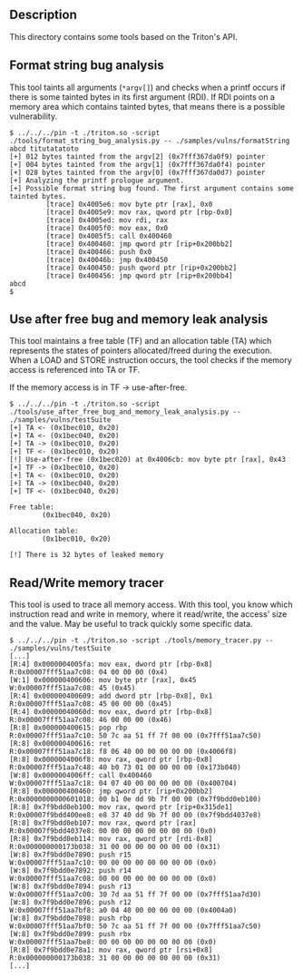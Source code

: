 ## Description

This directory contains some tools based on the Triton's API.



## Format string bug analysis

This tool taints all arguments (`*argv[]`) and checks when a printf occurs if
there is some tainted bytes in its first argument (RDI). If RDI points on a
memory area which contains tainted bytes, that means there is a possible
vulnerability.

```
$ ../../../pin -t ./triton.so -script ./tools/format_string_bug_analysis.py -- ./samples/vulns/formatString abcd titutatatoto
[+] 012 bytes tainted from the argv[2] (0x7fff367da0f9) pointer
[+] 004 bytes tainted from the argv[1] (0x7fff367da0f4) pointer
[+] 028 bytes tainted from the argv[0] (0x7fff367da0d7) pointer
[+] Analyzing the printf prologue argument.
[+] Possible format string bug found. The first argument contains some tainted bytes.
         [trace] 0x4005e6: mov byte ptr [rax], 0x0
         [trace] 0x4005e9: mov rax, qword ptr [rbp-0x8]
         [trace] 0x4005ed: mov rdi, rax
         [trace] 0x4005f0: mov eax, 0x0
         [trace] 0x4005f5: call 0x400460
         [trace] 0x400460: jmp qword ptr [rip+0x200bb2]
         [trace] 0x400466: push 0x0
         [trace] 0x40046b: jmp 0x400450
         [trace] 0x400450: push qword ptr [rip+0x200bb2]
         [trace] 0x400456: jmp qword ptr [rip+0x200bb4]
abcd
$
```



## Use after free bug and memory leak analysis

This tool maintains a free table (TF) and an allocation table (TA) which
represents the states of pointers allocated/freed during the execution.
When a LOAD and STORE instruction occurs, the tool checks if the memory
access is referenced into TA or TF. 

If the memory access is in TF -> use-after-free.

```
$ ../../../pin -t ./triton.so -script ./tools/use_after_free_bug_and_memory_leak_analysis.py -- ./samples/vulns/testSuite
[+] TA <- (0x1bec010, 0x20)
[+] TA <- (0x1bec040, 0x20)
[+] TA -> (0x1bec010, 0x20)
[+] TF <- (0x1bec010, 0x20)
[!] Use-after-free (0x1bec020) at 0x4006cb: mov byte ptr [rax], 0x43
[+] TF -> (0x1bec010, 0x20)
[+] TA <- (0x1bec010, 0x20)
[+] TA -> (0x1bec040, 0x20)
[+] TF <- (0x1bec040, 0x20)

Free table:
        (0x1bec040, 0x20)

Allocation table:
        (0x1bec010, 0x20)

[!] There is 32 bytes of leaked memory
```



## Read/Write memory tracer

This tool is used to trace all memory access. With this tool, you know
which instruction read and write in memory, where it read/write,
the access' size and the value. May be useful to track quickly some
specific data.

```
$ ../../../pin -t ./triton.so -script ./tools/memory_tracer.py -- ./samples/vulns/testSuite
[...]
[R:4] 0x0000004005fa: mov eax, dword ptr [rbp-0x8]      R:0x00007fff51aa7c08: 04 00 00 00 (0x4)
[W:1] 0x000000400606: mov byte ptr [rax], 0x45          W:0x00007fff51aa7c08: 45 (0x45)
[R:4] 0x000000400609: add dword ptr [rbp-0x8], 0x1      R:0x00007fff51aa7c08: 45 00 00 00 (0x45)
[R:4] 0x00000040060d: mov eax, dword ptr [rbp-0x8]      R:0x00007fff51aa7c08: 46 00 00 00 (0x46)
[R:8] 0x000000400615: pop rbp                           R:0x00007fff51aa7c10: 50 7c aa 51 ff 7f 00 00 (0x7fff51aa7c50)
[R:8] 0x000000400616: ret                               R:0x00007fff51aa7c18: f8 06 40 00 00 00 00 00 (0x4006f8)
[R:8] 0x0000004006f8: mov rax, qword ptr [rbp-0x8]      R:0x00007fff51aa7c48: 40 b0 73 01 00 00 00 00 (0x173b040)
[W:8] 0x0000004006ff: call 0x400460                     W:0x00007fff51aa7c18: 04 07 40 00 00 00 00 00 (0x400704)
[R:8] 0x000000400460: jmp qword ptr [rip+0x200bb2]      R:0x0000000000601018: 00 b1 0e dd 9b 7f 00 00 (0x7f9bdd0eb100)
[R:8] 0x7f9bdd0eb100: mov rax, qword ptr [rip+0x315de1] R:0x00007f9bdd400ee8: e8 37 40 dd 9b 7f 00 00 (0x7f9bdd4037e8)
[R:8] 0x7f9bdd0eb107: mov rax, qword ptr [rax]          R:0x00007f9bdd4037e8: 00 00 00 00 00 00 00 00 (0x0)
[R:8] 0x7f9bdd0eb114: mov rax, qword ptr [rdi-0x8]      R:0x000000000173b038: 31 00 00 00 00 00 00 00 (0x31)
[W:8] 0x7f9bdd0e7890: push r15                          W:0x00007fff51aa7c10: 00 00 00 00 00 00 00 00 (0x0)
[W:8] 0x7f9bdd0e7892: push r14                          W:0x00007fff51aa7c08: 00 00 00 00 00 00 00 00 (0x0)
[W:8] 0x7f9bdd0e7894: push r13                          W:0x00007fff51aa7c00: 30 7d aa 51 ff 7f 00 00 (0x7fff51aa7d30)
[W:8] 0x7f9bdd0e7896: push r12                          W:0x00007fff51aa7bf8: a0 04 40 00 00 00 00 00 (0x4004a0)
[W:8] 0x7f9bdd0e7898: push rbp                          W:0x00007fff51aa7bf0: 50 7c aa 51 ff 7f 00 00 (0x7fff51aa7c50)
[W:8] 0x7f9bdd0e7899: push rbx                          W:0x00007fff51aa7be8: 00 00 00 00 00 00 00 00 (0x0)
[R:8] 0x7f9bdd0e78a1: mov rax, qword ptr [rsi+0x8]      R:0x000000000173b038: 31 00 00 00 00 00 00 00 (0x31)
[...]
```
